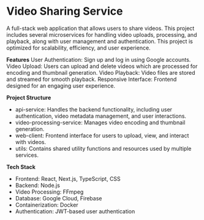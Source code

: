 # Video Sharing Service

A full-stack web application that allows users to share videos. This project includes several microservices for handling video uploads, processing, and playback, along with user management and authentication. This project is optimized for scalability, efficiency, and user experience.

**Features**
User Authentication: Sign up and log in using Google accounts.
Video Upload: Users can upload and delete videos which are processed for encoding and thumbnail generation.
Video Playback: Video files are stored and streamed for smooth playback.
Responsive Interface: Frontend designed for an engaging user experience.

**Project Structure**
- api-service: Handles the backend functionality, including user authentication, video metadata management, and user interactions.
- video-processing-service: Manages video encoding and thumbnail generation.
- web-client: Frontend interface for users to upload, view, and interact with videos.
- utils: Contains shared utility functions and resources used by multiple services.

**Tech Stack**
- Frontend: React, Next.js, TypeScript, CSS
- Backend: Node.js
- Video Processing: FFmpeg
- Database: Google Cloud, Firebase
- Containerization: Docker
- Authentication: JWT-based user authentication
